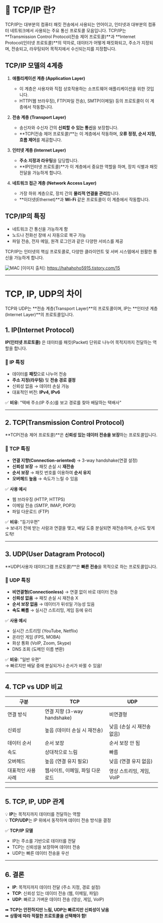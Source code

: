 # 🧐 TCP/IP 란?
TCP/IP는 대부분의 컴퓨터 패킷 전송에서 사용되는 언어이고, 인터넷과 대부분의 컴퓨터 네트워크에서 사용되는 주요 통신 프로토콜 모음입니다. 
TCP/IP는 **Transmission Control Protocol(전송 제어 프로토콜)**과 
**Internet Protocol(인터넷 프로토콜)**의 약자로, 데이터가 어떻게 패킷화되고, 주소가 지정되며, 전송되고, 라우팅되어 목적지에서 수신되는지를 지정합니다.

## TCP/IP 모델의 4계층
1. **애플리케이션 계층 (Application Layer)**
   - 이 계층은 사용자와 직접 상호작용하는 소프트웨어 애플리케이션을 위한 것입니다.
   - HTTP(웹 브라우징), FTP(파일 전송), SMTP(이메일) 등의 프로토콜이 이 계층에서 작동합니다.

2. **전송 계층 (Transport Layer)**
   - 송신자와 수신자 간의 **신뢰할 수 있는 통신**을 보장합니다.
   - **TCP(전송 제어 프로토콜)**는 이 계층에서 작동하며, **오류 정정, 순서 지정, 흐름 제어**를 제공합니다.

3. **인터넷 계층 (Internet Layer)**
   - **주소 지정과 라우팅**을 담당합니다.
   - **IP(인터넷 프로토콜)**가 이 계층에서 중요한 역할을 하며, 장치 식별과 패킷 전달을 가능하게 합니다.

4. **네트워크 접근 계층 (Network Access Layer)**
   - 가장 하위 계층으로, 장치 간의 **물리적 연결을 관리**합니다.
   - **이더넷(Ethernet)**과 **Wi-Fi** 같은 프로토콜이 이 계층에서 작동합니다.

## TCP/IP의 특징
- 네트워크 간 통신을 가능하게 함
- 노드나 전화선 장애 시 자동으로 복구 가능
- 파일 전송, 전자 메일, 원격 로그인과 같은 다양한 서비스를 제공

TCP/IP는 인터넷의 핵심 프로토콜로, 다양한 클라이언트 및 서버 시스템에서 원활한 통신을 가능하게 합니다.

![MAC](./images/06_TCP_IP란.png)
[이미지 출처]: https://hahahoho5915.tistory.com/15


---


# TCP, IP, UDP의 차이
TCP와 UDP는 **전송 계층(Transport Layer)**의 프로토콜이며, IP는 **인터넷 계층(Internet Layer)**의 프로토콜입니다.

## 1. IP(Internet Protocol)
**IP(인터넷 프로토콜)** 은 데이터를 패킷(Packet) 단위로 나누어 목적지까지 전달하는 역할을 합니다.

### 📌 IP 특징
- 데이터를 **패킷**으로 나누어 전송
- **주소 지정(라우팅)** 및 **전송 경로 결정**
- 신뢰성 없음 → 데이터 손실 가능
- 대표적인 버전: **IPv4, IPv6**

✅ **비유**: "택배 주소(IP 주소)를 보고 경로를 찾아 배달하는 택배사"

---

## 2. TCP(Transmission Control Protocol)
**TCP(전송 제어 프로토콜)**은 **신뢰성 있는 데이터 전송을 보장**하는 프로토콜입니다.

### 📌 TCP 특징
- **연결 지향(Connection-oriented)** → 3-way handshake(연결 설정)
- **신뢰성 보장** → 패킷 손실 시 **재전송**
- **순서 보장** → 패킷 번호를 이용하여 **순서 유지**
- **오버헤드 높음** → 속도가 느릴 수 있음

✅ **사용 예시**
- 웹 브라우징 (HTTP, HTTPS)
- 이메일 전송 (SMTP, IMAP, POP3)
- 파일 다운로드 (FTP)

✅ **비유**: "등기우편"  
→ 보내기 전에 받는 사람과 연결을 맺고, 배달 도중 분실되면 재전송하며, 순서도 맞게 도착!

---

## 3. UDP(User Datagram Protocol)
**UDP(사용자 데이터그램 프로토콜)**은 **빠른 전송**을 목적으로 하는 프로토콜입니다.

### 📌 UDP 특징
- **비연결형(Connectionless)** → 연결 없이 바로 데이터 전송
- **신뢰성 없음** → 패킷 손실 시 재전송 X
- **순서 보장 없음** → 데이터가 뒤섞일 가능성 있음
- **속도 빠름** → 실시간 스트리밍, 게임 등에 유리

✅ **사용 예시**
- 실시간 스트리밍 (YouTube, Netflix)
- 온라인 게임 (FPS, MOBA)
- 화상 통화 (VoIP, Zoom, Skype)
- DNS 조회 (도메인 이름 변환)

✅ **비유**: "일반 우편"  
→ 빠르지만 배달 중에 분실되거나 순서가 바뀔 수 있음!

---

## 4. TCP vs UDP 비교

| 구분  | TCP | UDP |
|------|------|------|
| 연결 방식 | 연결 지향 (3-way handshake) | 비연결형 |
| 신뢰성 | 높음 (데이터 손실 시 재전송) | 낮음 (손실 시 재전송 없음) |
| 데이터 순서 | 순서 보장 | 순서 보장 안 됨 |
| 속도 | 상대적으로 느림 | 빠름 |
| 오버헤드 | 높음 (연결 유지 필요) | 낮음 (연결 유지 없음) |
| 대표적인 사용 사례 | 웹사이트, 이메일, 파일 다운로드 | 영상 스트리밍, 게임, VoIP |

---

## 5. TCP, IP, UDP 관계
💡 **IP**는 목적지까지 데이터를 전달하는 역할  
💡 **TCP/UDP**는 IP 위에서 동작하며 데이터 전송 방식을 결정  

✅ **TCP/IP 모델**
- IP는 주소를 기반으로 데이터를 전달
- TCP는 신뢰성을 보장하며 데이터 전송
- UDP는 빠른 데이터 전송을 우선

---

## 6. 결론
- **IP**: 목적지까지 데이터 전달 (주소 지정, 경로 설정)  
- **TCP**: 신뢰성 있는 데이터 전송 (웹, 이메일, 파일)  
- **UDP**: 빠르고 가벼운 데이터 전송 (영상, 게임, VoIP)  

➡ **TCP는 안전하지만 느림, UDP는 빠르지만 신뢰성이 낮음**  
➡ **상황에 따라 적절한 프로토콜을 선택해야 함!**